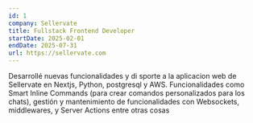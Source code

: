 ```yaml
---
id: 1
company: Sellervate
title: Fullstack Frontend Developer
startDate: 2025-02-01
endDate: 2025-07-31
url: https://sellervate.com
---
```


Desarrollé nuevas funcionalidades y di sporte a la aplicacion web de Sellervate en Nextjs, Python, postgresql y AWS. Funcionalidades como Smart Inline Commands (para crear comandos personalizados para los chats), gestión y mantenimiento de funcionalidades con Websockets, middlewares, y Server Actions entre otras cosas
